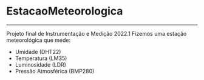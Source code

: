 # EstacaoMeteorologica
---
Projeto final de Instrumentação e Medição 2022.1
Fizemos uma estação meteorológica que mede:
- Umidade (DHT22)
- Temperatura (LM35)
- Luminosidade (LDR)
- Pressão Atmosférica (BMP280)
